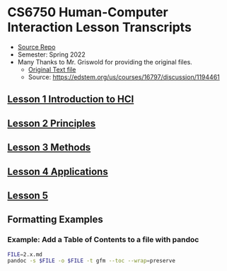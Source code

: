 # CS6750 Human-Computer Interaction Lesson Transcripts

- [Source Repo](https://github.com/idkaaa/cs-6750-hci-sp22-public)
- Semester: Spring 2022
- Many Thanks to Mr. Griswold for providing the original files.
  - [Original Text file](./original-source-files/LessonTranscipts.txt)
  - Source: https://edstem.org/us/courses/16797/discussion/1194461

## [Lesson 1 Introduction to HCI](./1/)

## [Lesson 2 Principles](./2/)

## [Lesson 3 Methods](./3/)

## [Lesson 4 Applications](./4/)

## [Lesson 5](./5/)

## Formatting Examples

### Example: Add a Table of Contents to a file with pandoc

```bash
FILE=2.x.md
pandoc -s $FILE -o $FILE -t gfm --toc --wrap=preserve
```
